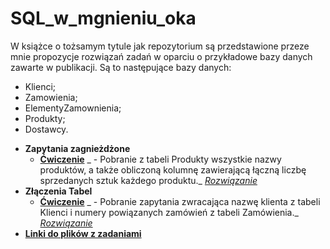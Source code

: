# SQL_w_mgnieniu_oka

W książce o tożsamym tytule jak repozytorium są przedstawione przeze mnie propozycje rozwiązań zadań w oparciu o przykładowe bazy danych zawarte w publikacji.
Są to następujące bazy danych:
- Klienci;
- Zamowienia;
- ElementyZamownienia;
- Produkty;
- Dostawcy.

* **Zapytania zagnieżdżone**
  * **[Ćwiczenie](https://drive.google.com/file/d/1Yy0RvNzhOUabLaMKAETC0JAlVR17mUAR/view?usp=sharing)** _ - Pobranie z tabeli Produkty wszystkie nazwy produktów, a także obliczoną kolumnę zawierającą łączną liczbę sprzedanych sztuk każdego produktu._ _[Rozwiązanie](https://drive.google.com/file/d/1gfvLrGvVqHThJ_DECSCsmPVIFzbZsvO-/view?usp=sharing)_
* **Złączenia Tabel**
  * **[Ćwiczenie](https://drive.google.com/file/d/1-efKb9nuxTp1reHRMo4_fNFow7x5fuuX/view?usp=sharing)** _ - Pobranie zapytania zwracająca nazwę klienta z tabeli Klienci i numery powiązanych zamówień z tabeli Zamówienia._ _[Rozwiązanie](https://drive.google.com/file/d/1YaKIi9lb_R8mxzrExNsAu3ejUxMT3OcE/view?usp=sharing)_
* **[Linki do plików z zadaniami](https://github.com/Raf100cmd/KursGit/tree/master/Baza%20danych%20SQL/SQL%20w%20mgnieniu%20oka)**
